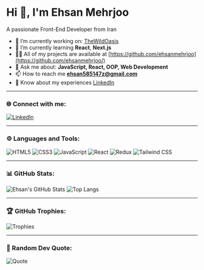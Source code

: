 # Hi 👋, I'm Ehsan Mehrjoo  
A passionate Front-End Developer from Iran  

- 🔭 I’m currently working on: [TheWildOasis](https://github.com/ehsanmehrjoo/TheWildOasis)  
- 🌱 I’m currently learning **React**, **Next.js**  
- 👨‍💻 All of my projects are available at [https://github.com/ehsanmehrjoo](https://github.com/ehsanmehrjoo/)  
- 💬 Ask me about: **JavaScript, React, OOP, Web Development**  
- 📫 How to reach me **ehsan585147z@gmail.com**  
- 📄 Know about my experiences [LinkedIn](https://www.linkedin.com/in/ehsan-mehrjoo/)  

---

### 🌐 Connect with me:
[![LinkedIn](https://img.shields.io/badge/-LinkedIn-blue?logo=linkedin)](https://www.linkedin.com/in/ehsan-mehrjoo/)

---

### ⚙️ Languages and Tools:
![HTML5](https://img.shields.io/badge/-HTML5-E34F26?logo=html5&logoColor=white)
![CSS3](https://img.shields.io/badge/-CSS3-1572B6?logo=css3&logoColor=white)
![JavaScript](https://img.shields.io/badge/-JavaScript-F7DF1E?logo=javascript&logoColor=black)
![React](https://img.shields.io/badge/-React-61DAFB?logo=react&logoColor=black)
![Redux](https://img.shields.io/badge/-Redux-764ABC?logo=redux&logoColor=white)
![Tailwind CSS](https://img.shields.io/badge/-TailwindCSS-06B6D4?logo=tailwindcss&logoColor=white)

---

### 📊 GitHub Stats:
![Ehsan's GitHub Stats](https://github-readme-stats.vercel.app/api?username=ehsanmehrjoo&show_icons=true&theme=dark)
![Top Langs](https://github-readme-stats.vercel.app/api/top-langs/?username=ehsanmehrjoo&layout=compact&theme=dark)

---

### 🏆 GitHub Trophies:
![Trophies](https://github-profile-trophy.vercel.app/?username=ehsanmehrjoo&theme=darkhub)

---

### 📜 Random Dev Quote:
![Quote](https://quotes-github-readme.vercel.app/api?type=horizontal&theme=radical)
